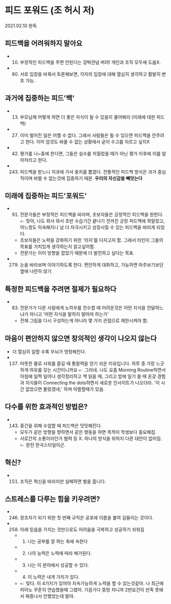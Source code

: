# 피드 포워드 (조 허시 저)

2021.02.10 완독

## 피드백을 어려워하지 말아요

- 10. 부정적인 피드백을 주면 안된다는 강박관념 버려! 개인과 조직 모두에 도움X.
- 80. 서로 입장을 바꿔서 토론해보면, 각자의 입장에 대해 열심히 생각하고 활발히 변호 가능.

## 과거에 집중하는 피드'백'

- 13. 부모님께 어떻게 하면 더 좋은 자식이 될 수 있을지 물어봐라 (미래에 대한 피드백)
- 27. 이미 벌어진 일은 어쩔 수 없다. 그래서 사람들은 될 수 있으면 피드백을 안주려고 한다. 이미 암것도 바꿀 수 없는 상황에서 굳이 수고를 치르고 싶지X
- 42. 평가를 나~중에 한다면, 그들은 실수를 저질렀을 때가 아닌 평가 이후에 이를 알아차리고 한다.
- 243. 피드백을 받느니 치과에 가서 충치를 뽑겠다. 전통적인 피드백 방식은 과거 중심적이며 바뀔 수 없는것에 집중하기 때문. **우리의 자신감을 빼앗는다**

## 미래에 집중하는 피드'포워드'

- 91. 전문가들은 부정적인 피드백을 바라며, 초보자들은 긍정적인 피드백을 원한다. `<-` 맞아, 나도 회사 와서 초반 수습기간 끝나기 전까진 긍정 피드백에 목말랐고, 어느정도 익숙해지니 날 더 자극시키고 성장시킬 수 있는 피드백을 바라게 되었다.
  - 초보자들은 노력을 강화하기 위한 '의지'를 다지고자 함. 그래서 타인이 그들의 목표를 가치있게 생각하는지 알고싶어함.
  - 전문가는 이미 방향을 잡았기 때문에 더 발전하고 싶다는 목표.
- 279. 눈을 바라보며 이야기하도록 한다. 편안하게 대화하고, 가능하면 마주보기보단 옆에 나란히 앉기

## 특정한 피드백을 주려면 절제가 필요하다

- 83. 전문가가 다른 사람에게 노하우를 전수할 때 어려운것은 어떤 지식을 전달하느냐가 아니고 '어떤 지식을 말하지 말아야 하는가'
  - 전체 그림을 다시 구성하는게 아니라 몇 가지 관점으로 제한시켜야 함.

## 마음이 편안하지 않으면 창의적인 생각이 나오지 않는다

- 더 열심히 일할 수록 우뇌가 멍청해진다.
- 137. 따뜻한 물로 샤워를 즐길 때 통찰력을 얻기 쉬운 이유입니다. 하루 중 가장 느긋하게 여유를 갖는 시간이니까요 `<-` 그러네. 나도 요즘 Morning Routine하면서 아침에 일찍 일어나 생각정리하고 책 읽을 때, 그리고 밤에 일기 쓸 때 온갖 경험과 지식들이 Connecting the dots하면서 새로운 인사이트가 나오더라. '이 시간 없었으면 몰랐겠네;' 하며 아찔할때가 있음.

## 다수를 위한 효과적인 방법은?

- 143. 중간을 위해 수업할 때 피드백은 밋밋해진다.
  - 모두가 같은 방향을 향하면서 같은 행동을 하면 목적이 학생보다 중요해짐.
  - 서로간의 소통이라던가 협력 등 X. 하나의 방식을 위하지 다른 대안이 없어짐. `<-` 완전 한국스타일이군.

## 혁신?

- 151. 조직은 혁신을 바라지만 실패하면 벌을 줍니다.

## 스트레스를 다루는 힘을 키우려면?

- 246. 창조자가 되기 위한 첫 번째 규칙은 공포에 이름을 붙여 길들이는 것이다.
- 258. 아래 믿음을 가지는 것만으로도 어려움을 극복하고 성공하기 쉬워짐
  - 1. 나는 공부를 잘 하는 축에 속한다
  - 2. 나의 능력은 노력에 따라 배가된다.
  - 3. 나는 이 분야에서 성공할 수 있다.
  - 4. 이 노력은 내게 가치가 있다.
  - `<-` 맞다. 이 4가지가 있어야 지속가능하게 노력을 할 수 있는것같아. 나 최근에 피아노 꾸준히 연습했을때 그랬어. 가끔가다 뚱땅 치니까 2번요건이 만족 못돼서 짜증나서 안했었는데 말야.
